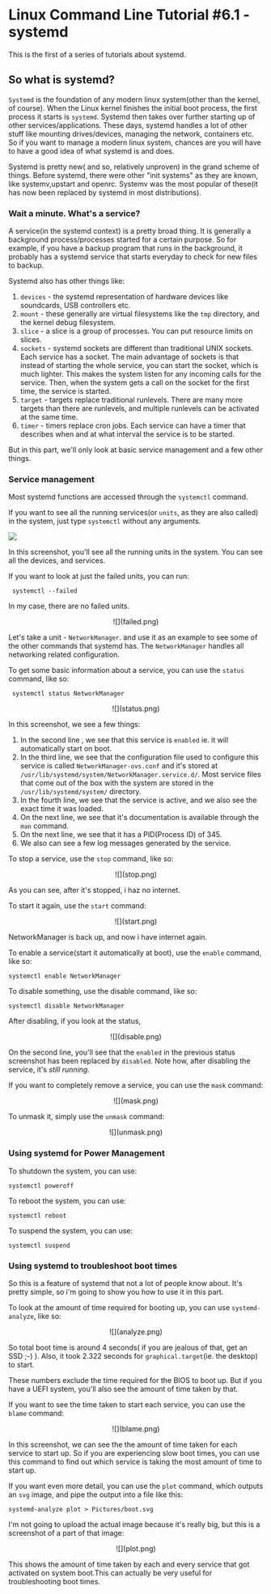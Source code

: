 # Linux Command Line Tutorial #6.1 - systemd

This is the first of a series of tutorials about systemd.

## So what is systemd?

```Systemd``` is the foundation of any modern linux system(other than the kernel, of course). When the Linux kernel finishes the initial boot process, the first process it starts is ```systemd```. Systemd then takes over further starting up of other services/applications. These days, systemd handles a lot of other stuff like mounting drives/devices, managing the network, containers etc. So if you want to manage a modern linux system, chances are you will have to have a good idea of what systemd is and does.

Systemd is pretty new( and so, relatively unproven) in the grand scheme of things. Before systemd, there were other "init systems" as they are known, like systemv,upstart and openrc. Systemv was the most popular of these(it has now been replaced by systemd in most distributions). 

### Wait a minute. What's a service?

A service(in the systemd context) is a pretty broad thing. It is generally a background process/processes started for a certain purpose. So for example, if you have a backup program that runs in the background, it probably has a systemd service that starts everyday to check for new files to backup.  

Systemd also has other things like: 

1. ```devices``` - the systemd representation of hardware devices like soundcards, USB controllers etc.
2. ```mount``` - these generally are virtual filesystems like the ```tmp``` directory, and the kernel debug filesystem.
3. ```slice``` - a slice is a group of processes. You can put resource limits on slices.
4. ```sockets``` - systemd sockets are different than traditional UNIX sockets. Each service has a socket. The main advantage of sockets is that instead of starting the whole service, you can start the socket, which is much lighter. This makes the system listen for any incoming calls for the service. Then, when the system gets a call on the socket for the first time, the service is started.
5. ```target``` - targets replace traditional runlevels. There are many more targets than there are runlevels, and multiple runlevels can be activated at the same time.
6. ```timer``` - timers replace cron jobs. Each service can have a timer that describes when and at what interval the service is to be started.

But in this part, we'll only look at basic service management and a few other things.

### Service management

Most systemd functions are accessed through the ```systemctl``` command. 

If you want to see all the running services(or ```units```, as they are also called) in the system, just type ```systemctl``` without any arguments.

![](units.png)

In this screenshot, you'll see all the running units in the system. You can see all the devices, and services.

If you want to look at just the failed units, you can run:

``` systemctl --failed``` 

In my case, there are no failed units.

<center>![](failed.png)</center>

Let's take a unit - ```NetworkManager```. and use it as an example to see some of the other commands that systemd has. The ```NetworkManager``` handles all networking related configuration.

To get some basic information about a service, you can use the ```status``` command, like so:

``` systemctl status NetworkManager``` 

<center>![](status.png)</center> 

In this screenshot, we see a few things:

1. In the second line , we see that this service is ```enabled``` ie. it will automatically start on boot. 
2. In the third line, we see that the configuration file used to configure this service is called ```NetworkManager-ovs.conf``` and it's stored at ```/usr/lib/systemd/system/NetworkManager.service.d/```. Most service files that come out of the box with the system are stored in the ```/usr/lib/systemd/system/``` directory. 
3. In the fourth line, we see that the service is active, and we also see the exact time it was loaded.
4. On the next line, we see that it's documentation is available through the ```man``` command. 
5. On the next line, we see that it has a PID(Process ID) of 345.
6. We also can see a few log messages generated by the service.

To stop a service, use the ```stop``` command, like so:

<center>![](stop.png)</center>

As you can see, after it's stopped, i haz no internet. 

To start it again, use the ```start``` command:

<center>![](start.png)</center>

NetworkManager is back up, and now i have internet again.

To enable a service(start it automatically at boot), use the ```enable``` command, like so:

```systemctl enable NetworkManager```

To disable something, use the disable command, like so:

```systemctl disable NetworkManager```

After disabling, if you look at the status,

<center>![](disable.png)</center>

On the second line, you'll see that the ```enabled``` in the previous status screenshot has been replaced by ```disabled```. Note how, after disabling the service, it's *still running.*

If you want to completely remove a service, you can use the ```mask``` command:

<center>![](mask.png)</center>

To unmask it, simply use the ```unmask``` command:

<center>![](unmask.png)</center>

### Using systemd for Power Management

To shutdown the system, you can use: 

```systemctl poweroff```

To reboot the system, you can use:

```systemctl reboot```

To suspend the system, you can use:

```systemctl suspend```

### Using systemd to troubleshoot boot times

So this is a feature of systemd that not a lot of people know about. It's pretty simple, so i'm going to show you how to use it in this part.

To look at the amount of time required for booting up, you can use ```systemd-analyze```, like so:

<center>![](analyze.png)</center>

So total boot time is around 4 seconds( if you are jealous of that, get an SSD ;-) ). Also, it took 2.322 seconds for ```graphical.target```(ie. the desktop) to start. 

These numbers exclude the time required for the BIOS to boot up. But if you have a UEFI system, you'll also see the amount of time taken by that. 

If you want to see the time taken to start each service, you can use the ```blame``` command:

<center>![](blame.png)</center>

In this screenshot, we can see the the amount of time taken for each service to start up. So if you are experiencing slow boot times, you can use this command to find out which service is taking the most amount of time to start up. 

If you want even more detail, you can use the ```plot``` command, which outputs an ```svg``` image, and pipe the output into a file like this:

```systemd-analyze plot > Pictures/boot.svg```

I'm not going to upload the actual image because it's really big, but this is a screenshot of a part of that image:

<center>![](plot.png)</center>

This shows the amount of time taken by each and every service that got activated on system boot.This can actually be very useful for troubleshooting boot times.
